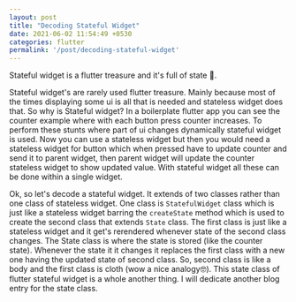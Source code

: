 ```yaml
---
layout: post
title: "Decoding Stateful Widget"
date: 2021-06-02 11:54:49 +0530
categories: flutter
permalink: '/post/decoding-stateful-widget'
---
```


Stateful widget is a flutter treasure and it's full of state 🎁.

Stateful widget's are rarely used flutter treasure. Mainly because most of the times displaying some ui is all that is needed and stateless widget does that. So why is Stateful widget? In a boilerplate flutter app you can see the counter example where with each button press counter increases. To perform these stunts where part of ui changes dynamically stateful widget is used. Now you can use a stateless widget but then you would need a stateless widget for button which when pressed have to update counter and send it to parent widget, then parent widget will update the counter stateless widget to show updated value. With stateful widget all these can be done within a single widget.

Ok, so let's decode a stateful widget. It extends of two classes rather than one class of stateless widget. One class is `StatefulWidget` class which is just like a stateless widget barring the `createState` method which is used to create the second class that extends `State` class. The first class is just like a stateless widget and it get's rerendered whenever state of the second class changes. The State class is where the state is stored (like the counter state). Whenever the state it it changes it replaces the first class with a new one having the updated state  of second class. So, second class is like a body and the first class is cloth (wow a nice analogy🤓). This state class of flutter stateful widget is a whole another thing. I will dedicate another blog entry for the state class. 